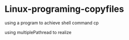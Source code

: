 # Linux-programing-copyfiles
using a program to achieve shell command cp

using multiplePathread to realize